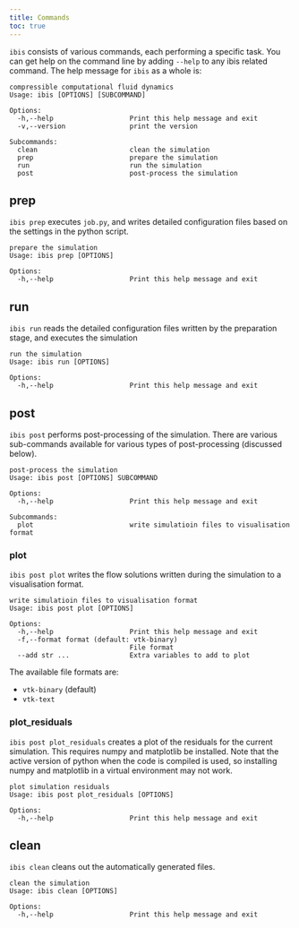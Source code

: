 ```yaml
---
title: Commands
toc: true
---
```

`ibis` consists of various commands, each performing a specific task.
You can get help on the command line by adding `--help` to any ibis related command.
The help message for `ibis` as a whole is:
```
compressible computational fluid dynamics
Usage: ibis [OPTIONS] [SUBCOMMAND]

Options:
  -h,--help                   Print this help message and exit
  -v,--version                print the version

Subcommands:
  clean                       clean the simulation
  prep                        prepare the simulation
  run                         run the simulation
  post                        post-process the simulation
```

## prep
`ibis prep` executes `job.py`, and writes detailed configuration files based on the settings in the python script.

```
prepare the simulation
Usage: ibis prep [OPTIONS]

Options:
  -h,--help                   Print this help message and exit
```

## run
`ibis run` reads the detailed configuration files written by the preparation stage, and executes the simulation

```
run the simulation
Usage: ibis run [OPTIONS]

Options:
  -h,--help                   Print this help message and exit
```

## post
`ibis post` performs post-processing of the simulation.
There are various sub-commands available for various types of post-processing (discussed below).

```
post-process the simulation
Usage: ibis post [OPTIONS] SUBCOMMAND

Options:
  -h,--help                   Print this help message and exit

Subcommands:
  plot                        write simulatioin files to visualisation format
```

### plot
`ibis post plot` writes the flow solutions written during the simulation to a visualisation format.

```
write simulatioin files to visualisation format
Usage: ibis post plot [OPTIONS]

Options:
  -h,--help                   Print this help message and exit
  -f,--format format (default: vtk-binary)
                              File format
  --add str ...               Extra variables to add to plot
```

The available file formats are:
  + `vtk-binary` (default)
  + `vtk-text`

### plot_residuals
`ibis post plot_residuals` creates a plot of the residuals for the current simulation.
This requires numpy and matplotlib be installed.
Note that the active version of python when the code is compiled is used, so installing numpy and matplotlib in a virtual environment may not work.
```
plot simulation residuals
Usage: ibis post plot_residuals [OPTIONS]

Options:
  -h,--help                   Print this help message and exit
```

## clean
`ibis clean` cleans out the automatically generated files.
```
clean the simulation
Usage: ibis clean [OPTIONS]

Options:
  -h,--help                   Print this help message and exit
```
